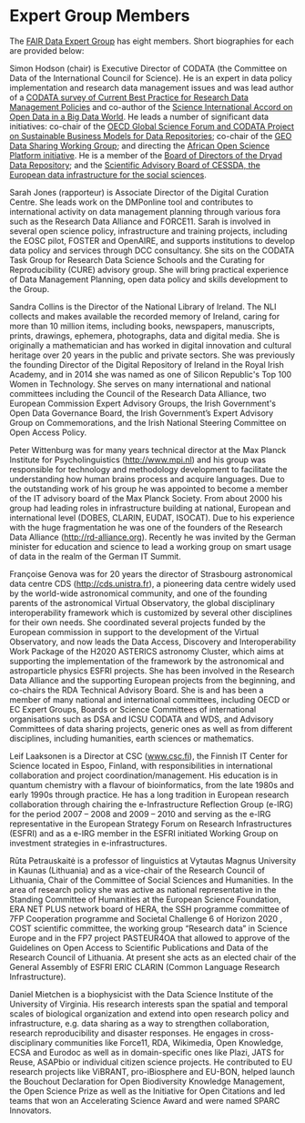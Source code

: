 # Expert Group Members

The [FAIR Data Expert Group](http://ec.europa.eu/transparency/regexpert/index.cfm?do=groupDetail.groupDetail&groupID=3464) has eight members. Short biographies for each are provided below:

Simon Hodson (chair) is Executive Director of CODATA (the Committee on Data of the International Council for Science).  He is an expert in data policy implementation and research data management issues and was lead author of a [CODATA survey of Current Best Practice for Research Data Management Policies](https://zenodo.org/record/27872#.WXoCmYTyuUk) and co-author of the [Science International Accord on Open Data in a Big Data World](http://www.science-international.org/#accord).  He leads a number of significant data initiatives: co-chair of the [OECD Global Science Forum and CODATA Project on Sustainable Business Models for Data Repositories](http://www.codata.org/working-groups/oecd-gsf-sustainable-business-models); co-chair of the [GEO Data Sharing Working Group](http://www.earthobservations.org/dswg.php); and directing the [African Open Science Platform initiative](http://africanopenscience.org.za/).  He is a member of the [Board of Directors of the Dryad Data Repository](http://datadryad.org/pages/organization#governance); and the [Scientific Advisory Board of CESSDA, the European data infrastructure for the social sciences](https://cessda.net/About-us/Governance).

Sarah Jones (rapporteur) is Associate Director of the Digital Curation Centre. She leads work on the DMPonline tool and contributes to international activity on data management planning through various fora such as the Research Data Alliance and FORCE11. Sarah is involved in several open science policy, infrastructure and training projects, including the EOSC pilot, FOSTER and OpenAIRE, and supports institutions to develop data policy and services through DCC consultancy. She sits on the CODATA Task Group for Research Data Science Schools and the Curating for Reproducibility (CURE) advisory group. She will bring practical experience of Data Management Planning, open data policy and skills development to the Group.

Sandra Collins is the Director of the National Library of Ireland. The NLI collects and makes available the recorded memory of Ireland, caring for more than 10 million items, including books, newspapers, manuscripts, prints, drawings, ephemera, photographs, data and digital media. She is originally a mathematician and has worked in digital innovation and cultural heritage over 20 years in the public and private sectors. She was previously the founding Director of the Digital Repository of Ireland in the Royal Irish Academy, and in 2014 she was named as one of Silicon Republic's Top 100 Women in Technology. She serves on many international and national committees including the Council of the Research Data Alliance, two European Commission Expert Advisory Groups, the Irish Government's Open Data Governance Board, the Irish Government’s Expert Advisory Group on Commemorations, and the Irish National Steering Committee on Open Access Policy.

Peter Wittenburg was for many years technical director at the Max Planck Institute for Psycholinguistics (http://www.mpi.nl) and his group was responsible for technology and methodology development to facilitate the understanding how human brains process and acquire languages. Due to the outstanding work of his group he was appointed to become a member of the IT advisory board of the Max Planck Society. From about 2000 his group had leading roles in infrastructure building at national, European and international level (DOBES, CLARIN, EUDAT, ISOCAT). Due to his experience with the huge fragmentation he was one of the founders of the Research Data Alliance (http://rd-alliance.org). Recently he was invited by the German minister for education and science to lead a working group on smart usage of data in the realm of the German IT Summit.

Françoise Genova was for 20 years the director of Strasbourg astronomical data centre CDS (http://cds.unistra.fr), a pioneering data centre widely used by the world-wide astronomical community, and one of the founding parents of the astronomical Virtual Observatory, the global disciplinary interoperability framework which is customized by several other disciplines for their own needs. She coordinated several projects funded by the European commission in support to the development of the Virtual Observatory, and now leads the Data Access, Discovery and Interoperability Work Package of the H2020 ASTERICS astronomy Cluster, which aims at supporting the implementation of the framework by the astronomical and astroparticle physics ESFRI projects. She has been involved in the Research Data Alliance and the supporting European projects from the beginning, and co-chairs the RDA Technical Advisory Board. She is and has been a member of many national and international committees, including OECD or EC Expert Groups, Boards or Science Committees of international organisations such as DSA and ICSU CODATA and WDS, and Advisory Committees of data sharing projects, generic ones as well as from different disciplines, including humanities, earth sciences or mathematics.

Leif Laaksonen is a Director at CSC (www.csc.fi), the Finnish IT Center for Science located in Espoo, Finland, with responsibilities in international collaboration and project coordination/management. His education is in quantum chemistry with a flavour of bioinformatics, from the late 1980s and early 1990s through practice. He has a long tradition in European research collaboration through chairing the e-Infrastructure Reflection Group (e-IRG) for the period 2007 – 2008 and 2009 – 2010 and serving as the e-IRG representative in the European Strategy Forum on Research Infrastructures (ESFRI) and as a e-IRG member in the ESFRI initiated Working Group on investment strategies in e-infrastructures.

Rūta Petrauskaitė is a professor of linguistics at Vytautas Magnus University in Kaunas (Lithuania) and as a vice-chair of the Research Council of Lithuania, Chair of the Committee of Social Sciences and Humanities. In the area of research policy she was active as national representative in the Standing Committee of Humanities at the European Science Foundation,  ERA NET PLUS network board of HERA, the SSH programme committee of  7FP Cooperation programme and Societal Challenge 6 of Horizon 2020 , COST scientific committee, the working group “Research data” in Science Europe and in the FP7 project PASTEUR4OA that allowed to approve of the  Guidelines on Open Access to Scientific Publications and Data of the Research Council of Lithuania. At present she acts as an elected chair of the General Assembly of ESFRI ERIC CLARIN (Common Language Research Infrastructure).

Daniel Mietchen is a biophysicist with the Data Science Institute of the University of Virginia. His research interests span the spatial and temporal scales of biological organization and extend into open research policy and infrastructure, e.g. data sharing as a way to strengthen collaboration, research reproducibility and disaster responses. He engages in cross-disciplinary communities like Force11, RDA, Wikimedia, Open Knowledge, ECSA and Eurodoc as well as in domain-specific ones like Plazi, JATS for Reuse, ASAPbio or individual citizen science projects. He contributed to EU research projects like ViBRANT, pro-iBiosphere and EU-BON, helped launch the Bouchout Declaration for Open Biodiversity Knowledge Management, the Open Science Prize as well as the Initiative for Open Citations and led teams that won an Accelerating Science Award and were named SPARC Innovators.
